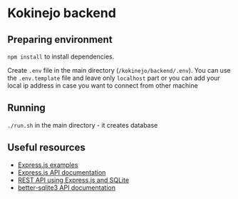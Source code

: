 # Kokinejo backend

## Preparing environment

`npm install` to install dependencies.

Create `.env` file in the main directory (`/kokinejo/backend/.env`).
You can use the `.env.template` file and leave only `localhost` part
or you can add your local ip address in case you want to connect from
other machine

## Running

`./run.sh` in the main directory - it creates database 

## Useful resources

- [Express.js examples](https://expressjs.com/en/starter/examples.html)
- [Express.js API documentation](https://expressjs.com/en/4x/api.html)
- [REST API using Express.js and SQLite](https://developerhowto.com/2018/12/29/build-a-rest-api-with-node-js-and-express-js/)
- [better-sqlite3 API documentation](https://github.com/JoshuaWise/better-sqlite3/blob/HEAD/docs/api.md)
